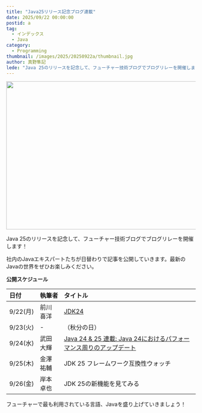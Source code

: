 ```yaml
---
title: "Java25リリース記念ブログ連載"
date: 2025/09/22 00:00:00
postid: a
tag:
  - インデックス
  - Java
category:
  - Programming
thumbnail: /images/2025/20250922a/thumbnail.jpg
author: 真野隼記
lede: "Java 25のリリースを記念して、フューチャー技術ブログでブログリレーを開催します！社内のJavaエキスパートたちが日替わりで記事を公開していきます。最新のJavaの世界をぜひお楽しみください。公開スケジュール"
---
```

<img src="/images/2025/20250922a/top.jpg" alt="" width="600" height="395">

Java 25のリリースを記念して、フューチャー技術ブログでブログリレーを開催します！

社内のJavaエキスパートたちが日替わりで記事を公開していきます。最新のJavaの世界をぜひお楽しみください。

**公開スケジュール**

| 日付 | 執筆者 | タイトル |
| :--- | :--- | :--- |
| 9/22(月) | 前川 喜洋 | [JDK24](/articles/20250922b/)|
| 9/23(火) | - | （秋分の日） |
| 9/24(水) | 武田 大輝 |[Java 24 & 25 連載: Java 24におけるパフォーマンス周りのアップデート](/articles/20250924a/) |
| 9/25(木) | 金澤 祐輔 | JDK 25 フレームワーク互換性ウォッチ |
| 9/26(金) | 岸本 卓也 | JDK 25の新機能を見てみる |

フューチャーで最も利用されている言語、Javaを盛り上げていきましょう！
